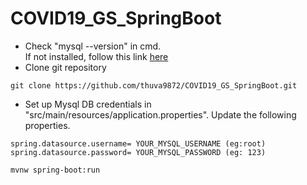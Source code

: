 # COVID19_GS_SpringBoot
- Check "mysql --version" in cmd.<br/>
If not installed, follow this link [here](https://www.javatpoint.com/how-to-install-mysql)
- Clone git repository
```
git clone https://github.com/thuva9872/COVID19_GS_SpringBoot.git
```
- Set up Mysql DB credentials in "src/main/resources/application.properties". Update the following properties.
```
spring.datasource.username= YOUR_MYSQL_USERNAME (eg:root)
spring.datasource.password= YOUR_MYSQL_PASSWORD (eg: 123)
```
```bash
mvnw spring-boot:run
```
